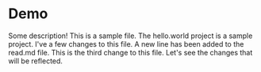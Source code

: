# Demo 

Some description! This is a sample file. The hello.world project is a sample project. I've a few changes to this file. 
A new line has been added to the read.md file. 
This is the third change to this file. Let's see the changes that will be reflected. 
